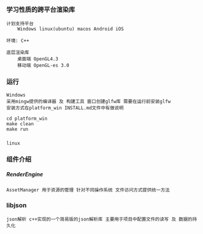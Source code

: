 ### 学习性质的跨平台渲染库
    计划支持平台 
        Windows linux(ubuntu) macos Android iOS 

    环境: C++ 
    
    底层渲染库 
        桌面端 OpenGL4.3   
        移动端 OpenGL-es 3.0 

### 运行
    Windows 
    采用mingw提供的编译器 及 构建工具 窗口创建glfw库 需要在运行前安装glfw 
    安装方式在platform_win INSTALL.md文件中有做说明

    cd platform_win
    make clean
    make run 

### 
    linux


### 组件介绍
##### RenderEngine 
    AssetManager 用于资源的管理 针对不同操作系统 文件访问方式提供统一方法   


### libjson
    json解析 c++实现的一个简易版的json解析库 主要用于项目中配置文件的读写 及 数据的持久化
    

    


